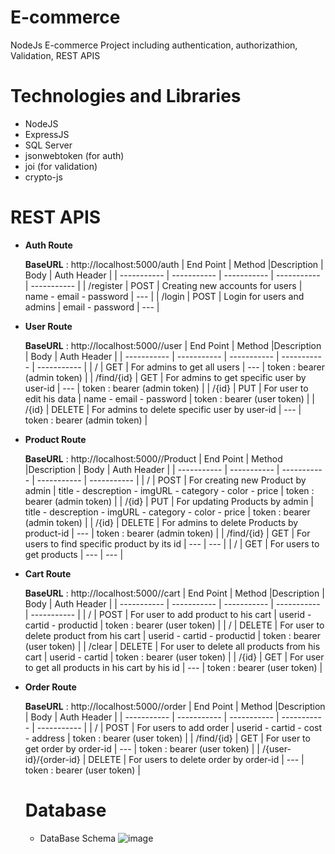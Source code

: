 # E-commerce
NodeJs E-commerce Project including authentication, authorizathion, Validation, REST APIS

# Technologies and Libraries
- NodeJS
- ExpressJS
- SQL Server
- jsonwebtoken (for auth)
- joi (for validation)
- crypto-js 


# REST APIS
- 	**Auth Route**
  	 
    **BaseURL** : http://localhost:5000/auth
    | End Point | Method |Description | Body | Auth Header |
    | ----------- | ----------- | ----------- | ----------- | ----------- |
    | /register | POST | Creating new accounts for users | name - email - password | --- |
    | /login | POST | Login for users and admins | email - password | --- |

- 	**User Route**
     	 
    **BaseURL** : http://localhost:5000//user
    | End Point | Method |Description | Body | Auth Header |
    | ----------- | ----------- | ----------- | ----------- | ----------- |
    | / | GET | For admins to get all users | --- | token : bearer (admin token) |
    | /find/{id} | GET | For admins to get specific user by user-id | --- | token : bearer (admin token) |
    | /{id} | PUT | For user to edit his data | name - email - password | token : bearer (user token) |
    | /{id} | DELETE | For admins to delete specific user by user-id | --- | token : bearer (admin token) |
 
 
 - 	**Product Route**
     	 
    **BaseURL** : http://localhost:5000//Product
    | End Point | Method |Description | Body | Auth Header |
    | ----------- | ----------- | ----------- | ----------- | ----------- |
    | / | POST | For creating new Product by admin | title - descreption - imgURL - category - color - price | token : bearer (admin token) |
    | /{id} | PUT | For updating Products by admin | title - descreption - imgURL - category - color - price | token : bearer (admin token) |
    | /{id} | DELETE | For admins to delete Products by product-id  | --- | token : bearer (admin token) |
    | /find/{id} | GET | For users to find specific product by its id | --- | --- |
    | / | GET | For users to get products  | --- | --- |
 
 
 - 	**Cart Route**
     	 
    **BaseURL** : http://localhost:5000//cart
    | End Point | Method |Description | Body | Auth Header |
    | ----------- | ----------- | ----------- | ----------- | ----------- |
    | / | POST | For user to add product to his cart | userid - cartid - productid | token : bearer (user token) |
    | / | DELETE | For user to delete product from his cart | userid - cartid - productid | token : bearer (user token) |
    | /clear | DELETE | For user to delete all products from his cart | userid - cartid | token : bearer (user token) |
    | /{id} | GET | For user to get all products in his cart by his id | --- | token : bearer (user token) |
    
 
- 	**Order Route**
     	 
    **BaseURL** : http://localhost:5000//order
    | End Point | Method |Description | Body | Auth Header |
    | ----------- | ----------- | ----------- | ----------- | ----------- |
    | / | POST | For users to add order | userid - cartid - cost - address | token : bearer (user token) |
    | /find/{id} | GET | For user to get order by order-id | --- | token : bearer (user token) |
    | /{user-id}/{order-id} | DELETE | For users to delete order by order-id | --- | token : bearer (user token) |    
    
    
    
    
    # Database
    - DataBase Schema 
      ![image](https://user-images.githubusercontent.com/73653538/215234906-817a7453-9658-46ce-963e-67bf0455e036.png)

    
    
    
    
